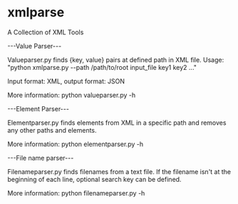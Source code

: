 # xmlparse

A Collection of XML Tools

---Value Parser---

Valueparser.py finds {key, value} pairs at defined path in XML file. Usage: "python xmlparse.py --path /path/to/root input_file key1 key2 ..."

Input format: XML, output format: JSON

More information: python valueparser.py -h

---Element Parser---

Elementparser.py finds elements from XML in a specific path and removes any other paths and elements.

More information: python elementparser.py -h

---File name parser---

Filenameparser.py finds filenames from a text file. If the filename isn't at the beginning of each line, optional search key can be defined.

More information: python filenameparser.py -h
